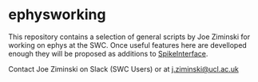 # ephysworking

This repository contains a selection of general scripts by Joe Ziminski
for working on ephys at the SWC. Once useful features here are 
develloped enough they will be proposed as additions to 
[SpikeInterface](https://github.com/SpikeInterface).

Contact Joe Ziminski on Slack (SWC Users) or at j.ziminski@ucl.ac.uk